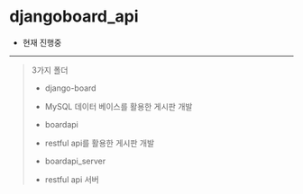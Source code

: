 # djangoboard_api

* 현재 진행중

---

> 3가지 폴더
>
>- django-board
>+ MySQL 데이터 베이스를 활용한 게시판 개발
>
>- boardapi
>+ restful api를 활용한 게시판 개발
>
>- boardapi_server
>+ restful api 서버
